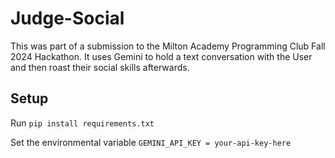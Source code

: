 # Judge-Social
This was part of a submission to the Milton Academy Programming Club Fall 2024 Hackathon. It uses Gemini to hold a text conversation with the User and then roast their social skills afterwards.

## Setup
Run ```pip install requirements.txt```

Set the environmental variable ```GEMINI_API_KEY = your-api-key-here```
